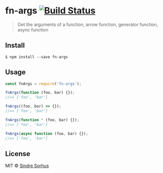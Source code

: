 # fn-args [![Build Status](https://travis-ci.org/sindresorhus/fn-args.svg?branch=master)](https://travis-ci.org/sindresorhus/fn-args)

> Get the arguments of a function, arrow function, generator function, async function


## Install

```
$ npm install --save fn-args
```


## Usage

```js
const fnArgs = require('fn-args');

fnArgs(function (foo, bar) {});
//=> ['foo', 'bar']

fnArgs((foo, bar) => {});
//=> ['foo', 'bar']

fnArgs(function * (foo, bar) {});
//=> ['foo', 'bar']

fnArgs(async function (foo, bar) {});
//=> ['foo', 'bar']
```


## License

MIT © [Sindre Sorhus](https://sindresorhus.com)
